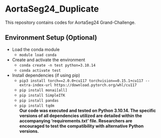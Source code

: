# AortaSeg24_Duplicate
This repository contains codes for AortaSeg24 Grand-Challenge.  

## Environment Setup (Optional)
- Load the conda module
  - ```module load conda```
- Create and activate the environment
  - ```conda create -n test python=3.10.14```
  - ```conda activate test```
- Install dependencies (if using pip)
  - ```pip3 install torch==2.0.0+cu117 torchvision==0.15.1+cu117 --extra-index-url https://download.pytorch.org/whl/cu117```
  - ```pip install monai[all]```
  - ```pip install SimpleITK```
  - ```pip install pandas```
  - ```pip install tqdm```    
**Our code was executed and tested on Python 3.10.14. The specific versions of all dependencies utilized are detailed within the accompanying ‘requirements.txt’ file. Researchers are encouraged to test the compatibility with alternative Python versions.**

  
